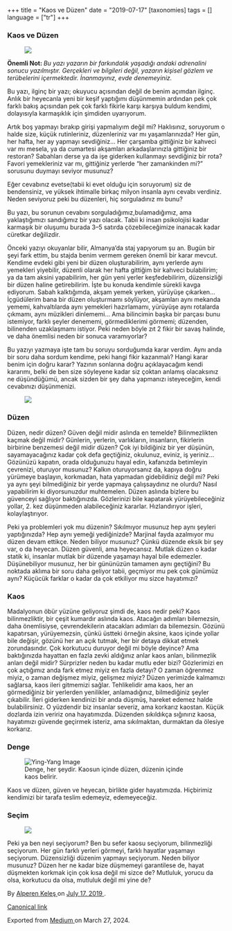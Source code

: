 +++
title = "Kaos ve Düzen"
date = "2019-07-17"
[taxonomies]
tags = []
language = ["tr"]
+++

<article class="h-entry">
 <section class="e-content" data-field="body">
  <section class="section section--body section--first section--last" name="915c">
   <div class="section-content">
    <div class="section-inner sectionLayout--insetColumn">
     <h3 class="graf graf--h3 graf--leading graf--title" id="7d86" name="7d86">
      Kaos ve Düzen
     </h3>
     <figure class="graf graf--figure graf-after--h3" id="205f" name="205f">
      <img class="graf-image" data-height="373" data-image-id="1*0vAE2pAQzUVIhWGIQ4Kclw.jpeg" data-width="560" src="https://cdn-images-1.medium.com/max/800/1*0vAE2pAQzUVIhWGIQ4Kclw.jpeg"/>
     </figure>
     <p class="graf graf--p graf-after--figure" id="1d0f" name="1d0f">
      <strong class="markup--strong markup--p-strong">
       Önemli Not:
      </strong>
      <em class="markup--em markup--p-em">
       Bu yazı yazarın bir farkındalık yaşadığı andaki adrenalini sonucu yazılmıştır. Gerçekleri ve bilgileri değil, yazarın kişisel gözlem ve terübelerini içermektedir. İnanmayınız, evde denemeyiniz.
      </em>
     </p>
     <p class="graf graf--p graf-after--p" id="7e69" name="7e69">
      Bu yazı, ilginç bir yazı; okuyucu açısından değil de benim açımdan ilginç. Anlık bir heyecanla yeni bir keşif yaptığımı düşünmemin ardından pek çok farklı bakış açısından pek çok farklı fikirle karşı karşıya buldum kendimi, dolayısıyla karmaşıklık için şimdiden uyarıyorum.
     </p>
     <p class="graf graf--p graf-after--p" id="f93d" name="f93d">
      Artık boş yapmayı bırakıp girişi yapmalıyım değil mi? Haklısınız, soruyorum o halde size, küçük rutinleriniz, düzenleriniz var mı yaşamlarınızda? Her gün, her hafta, her ay yapmayı sevdiğiniz… Her çarşamba gittiğiniz bir kahveci var mı mesela, ya da cumartesi akşamları arkadaşlarınızla gittiğiniz bir restoran? Sabahları derse ya da işe giderken kullanmayı sevdiğiniz bir rota? Favori yemekleriniz var mı, gittiğiniz yerlerde “her zamankinden mi?” sorusunu duymayı seviyor musunuz?
     </p>
     <p class="graf graf--p graf-after--p" id="df83" name="df83">
      Eğer cevabınız evetse(tabii ki evet olduğu için soruyorum) siz de bendensiniz, ve yüksek ihtimalle birkaç milyon insanla aynı cevabı verdiniz. Neden seviyoruz peki bu düzenleri, hiç sorguladınız mı bunu?
     </p>
     <p class="graf graf--p graf-after--p" id="911c" name="911c">
      Bu yazı, bu sorunun cevabını sorguladığımız,bulamadığımız, ama yaklaştığımızı sandığımız bir yazı olacak. Tabii ki insan psikolojisi kadar karmaşık bir oluşumu burada 3–5 satırda çözebileceğimize inanacak kadar cüretkar değilizdir.
     </p>
     <p class="graf graf--p graf-after--p" id="61a6" name="61a6">
      Önceki yazıyı okuyanlar bilir, Almanya’da staj yapıyorum şu an. Bugün bir şeyi fark ettim, bu stajda benim vermem gereken önemli bir karar mevcut. Kendime evdeki gibi yeni bir düzen oluşturabilirim, aynı yerlerde aynı yemekleri yiyebilir, düzenli olarak her hafta gittiğim bir kahveci bulabilirim; ya da tam aksini yapabilirim, her gün yeni yerler keşfedebilirim, düzensizliği bir düzen haline getirebilirim. İşte bu konuda kendimle sürekli kavga ediyorum. Sabah kalktığımda, akşam yemek yerken, yürüyüşe çıkarken… İçgüdülerim bana bir düzen oluşturmamı söylüyor, akşamları aynı mekanda yememi, kahvaltılarda aynı yemekleri hazırlamamı, yürüyüşe aynı rotalarda çıkmamı, aynı müzikleri dinlememi… Ama bilincimin başka bir parçası bunu istemiyor, farklı şeyler denememi, görmediklerimi görmemi; düzenden, bilinenden uzaklaşmamı istiyor. Peki neden böyle zıt 2 fikir bir savaş halinde, ve daha önemlisi neden bir sonuca varamıyorlar?
     </p>
     <p class="graf graf--p graf-after--p" id="2793" name="2793">
      Bu yazıyı yazmaya işte tam bu soruyu sorduğumda karar verdim. Aynı anda bir soru daha sordum kendime, peki hangi fikir kazanmalı? Hangi karar benim için doğru karar? Yazının sonlarına doğru açıklayacağım kendi kararımı, belki de ben size söyleyene kadar siz çoktan anlamış olacaksınız ne düşündüğümü, ancak sizden bir şey daha yapmanızı isteyeceğim, kendi cevabınızı düşünmenizi.
     </p>
     <figure class="graf graf--figure graf-after--p" id="afbc" name="afbc">
      <img class="graf-image" data-height="720" data-image-id="1*7Jzei7nKxuHeE-ngutr2Ag.jpeg" data-is-featured="true" data-width="960" src="https://cdn-images-1.medium.com/max/800/1*7Jzei7nKxuHeE-ngutr2Ag.jpeg"/>
     </figure>
     <h3 class="graf graf--h3 graf-after--figure" id="3177" name="3177">
      Düzen
     </h3>
     <p class="graf graf--p graf-after--h3" id="cbac" name="cbac">
      Düzen, nedir düzen? Güven değil midir aslında en temelde? Bilinmezlikten kaçmak değil midir? Günlerin, yerlerin, varlıkların, insanların, fikirlerin birbirine benzemesi değil midir düzen? Çok iyi bildiğiniz bir yer düşünün, sayamayacağınız kadar çok defa geçtiğiniz, okulunuz, eviniz, iş yeriniz… Gözünüzü kapatın, orada olduğunuzu hayal edin, kafanızda betimleyin çevrenizi, oturuyor musunuz? Kalkın oturuyorsanız da, kapıya doğru yürümeye başlayın, korkmadan, hata yapmadan gidebildiniz değil mi? Peki ya aynı şeyi bilmediğiniz bir yerde yapmaya çalışsaydınız ne olurdu? Nasıl yapabilirim ki diyorsunuzdur muhtemelen. Düzen aslında bizlere bu güvenceyi sağlıyor baktığınızda. Gözlerinizi bile kapatarak yürüyebileceğiniz yollar, 2. kez düşünmeden alabileceğiniz kararlar. Hızlandırıyor işleri, kolaylaştırıyor.
     </p>
     <p class="graf graf--p graf-after--p" id="dd34" name="dd34">
      Peki ya problemleri yok mu düzenin? Sıkılmıyor musunuz hep aynı şeyleri yaptığınızda? Hep aynı yemeği yediğinizde? Marjinal fayda azalmıyor mu düzen devam ettikçe. Neden biliyor musunuz? Çünkü düzende eksik bir şey var, o da heyecan. Düzen güvenli, ama heyecansız. Mutlak düzen o kadar statik ki, insanlar mutlak bir düzende yaşamayı hayal bile edemezler. Düşünebiliyor musunuz, her bir gününüzün tamamen aynı geçtiğini? Bu noktada aklıma bir soru daha geliyor tabii, geçmiyor mu pek çok günümüz aynı? Küçücük farklar o kadar da çok etkiliyor mu sizce hayatımızı?
     </p>
     <h3 class="graf graf--h3 graf-after--p" id="84a4" name="84a4">
      Kaos
     </h3>
     <p class="graf graf--p graf-after--h3" id="094a" name="094a">
      Madalyonun öbür yüzüne geliyoruz şimdi de, kaos nedir peki? Kaos bilinmezliktir, bir çeşit kumardır aslında kaos. Atacağın adımları bilemezsin, daha önemlisiyse, çevrendekilerin atacakları adımları da bilemezsin. Gözünü kapatırsan, yürüyemezsin, çünkü üstteki örneğin aksine, kaos içinde yollar bile değişir, gözünü her an açık tutmak, her bir detaya dikkat etmek zorundasındır. Çok korkutucu duruyor değil mi böyle deyince? Ama baktığınızda hayattan en fazla zevki aldığınız anlar kaos anları, bilinmezlik anları değil midir? Sürprizler neden bu kadar mutlu eder bizi? Gözlerimizi en çok açtığımız anda fark etmez miyiz en fazla detayı? O zaman öğrenmez miyiz, o zaman değişmez miyiz, gelişmez miyiz? Düzen yerimizde kalmamızı sağlarsa, kaos ileri gitmemizi sağlar. Tehlikelidir ama kaos, her an görmediğiniz bir yerlerden yenilikler, anlamadığınız, bilmediğiniz şeyler çıkabilir. İleri giderken kendinizi bir anda düşmüş, hareket edemez halde bulabilirsiniz. O yüzdendir biz insanlar severiz, ama korkarız kaostan. Küçük dozlarda izin veririz ona hayatımızda. Düzenden sıkıldıkça sığınırız kaosa, hayatımızı güvende geçirmek isteriz, ama sıkılmaktan, durmaktan da ölesiye korkarız.
     </p>
     <h3 class="graf graf--h3 graf-after--p" id="ac06" name="ac06">
      Denge
     </h3>
     <figure class="graf graf--figure graf-after--h3" id="44ec" name="44ec">
      <img alt="Ying-Yang Image" class="graf-image" data-height="768" data-image-id="1*dphAYFx6IHDqfJvw8OnEtg.png" data-width="768" src="https://cdn-images-1.medium.com/max/800/1*dphAYFx6IHDqfJvw8OnEtg.png"/>
      <figcaption class="imageCaption">
       Denge, her şeydir. Kaosun içinde düzen, düzenin içinde kaos belirir.
      </figcaption>
     </figure>
     <p class="graf graf--p graf-after--figure" id="6de0" name="6de0">
      Kaos ve düzen, güven ve heyecan, birlikte gider hayatımızda. Hiçbirimiz kendimizi bir tarafa teslim edemeyiz, edemeyeceğiz.
     </p>
     <h3 class="graf graf--h3 graf-after--p" id="fe27" name="fe27">
      Seçim
     </h3>
     <figure class="graf graf--figure graf-after--h3" id="376e" name="376e">
      <img class="graf-image" data-height="800" data-image-id="1*CaswHX3Z98VxBYnwDu7fgQ.jpeg" data-width="1200" src="https://cdn-images-1.medium.com/max/800/1*CaswHX3Z98VxBYnwDu7fgQ.jpeg"/>
     </figure>
     <p class="graf graf--p graf-after--figure graf--trailing" id="2311" name="2311">
      Peki ya ben neyi seçiyorum? Ben bu sefer kaosu seçiyorum, bilinmezliği seçiyorum. Her gün farklı yerleri görmeyi, farklı hayatlar yaşamayı seçiyorum. Düzensizliği düzenim yapmayı seçiyorum. Neden biliyor musunuz? Düzen her ne kadar bize düşmemeyi garantilese de, hayat düşmekten korkmak için çok kısa değil mi sizce de? Mutluluk, yorucu da olsa, korkutucu da olsa, mutluluk değil mi yine de?
     </p>
    </div>
   </div>
  </section>
 </section>
 <footer>
  <p>
   By
   <a class="p-author h-card" href="https://medium.com/@alpkeles99">
    Alperen Keleş
   </a>
   on
   <a href="https://medium.com/p/669004cfa949">
    <time class="dt-published" datetime="2019-07-17T22:15:18.652Z">
     July 17, 2019
    </time>
   </a>
   .
  </p>
  <p>
   <a class="p-canonical" href="https://medium.com/@alpkeles99/kaos-ve-d%C3%BCzen-669004cfa949">
    Canonical link
   </a>
  </p>
  <p>
   Exported from
   <a href="https://medium.com">
    Medium
   </a>
   on March 27, 2024.
  </p>
 </footer>
</article>
